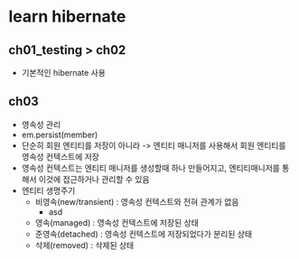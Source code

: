 # learn hibernate
## ch01_testing > ch02
* 기본적인 hibernate 사용

## ch03
* 영속성 관리
* em.persist(member)
* 단순히 회원 엔티티를 저장이 아니라 -> 엔티티 매니저를 사용해서 회원 엔티티를 영속성 컨텍스트에 저장
* 영속성 컨텍스트는 엔티티 매니저를 생성할때 하나 만들어지고, 엔티티매니저를 통해서 이것에 접근하거나 관리할 수 있음
* 엔티티 생명주기
    - 비영속(new/transient) : 영속성 컨텍스트와 전혀 관계가 없음
        - asd
    - 영속(managed) : 영속성 컨텍스트에 저장된 상태
    - 준영속(detached) : 영속성 컨텍스트에 저장되었다가 분리된 상태
    - 삭제(removed) : 삭제된 상태